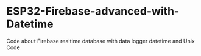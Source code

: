 # ESP32-Firebase-advanced-with-Datetime
Code about Firebase realtime database with data logger datetime and Unix Code 

